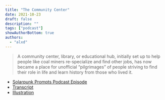```yaml
---
title: "The Community Center"
date: 2021-10-23
draft: false
description: ""
tags: ["podcast"]
showAuthorBottom: true
authors:
  - "alxd"
---
```


> A community center, library, or educational hub, initially set up to help people like coal miners re-specialize and find other jobs, has now became a place for unofficial “pilgrimages” of people striving to find their role in life and learn history from those who lived it.

- [Solarpunk Prompts Podcast Episode](https://podcast.tomasino.org/@SolarpunkPrompts/episodes/the-community-center)
- [Transcript](https://wiki.tomasino.org/writing/Solarpunk-Prompts---The-Community-Center)
- [Illustration](/art/the-lemonaut-community-center/)